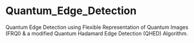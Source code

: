 # Quantum_Edge_Detection
Quantum Edge Detection using Flexible Representation of Quantum Images (FRQI) &amp; a modified Quantum Hadamard Edge Detection (QHED) Algorithm.

